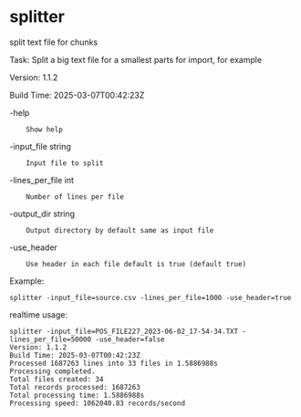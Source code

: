 # splitter
split text file for chunks

Task: Split a big text file for a smallest parts for import, for example

Version: 1.1.2

Build Time: 2025-03-07T00:42:23Z

  -help
  
        Show help
        
  -input_file string
  
        Input file to split
        
  -lines_per_file int
  
        Number of lines per file
        
  -output_dir string
  
        Output directory by default same as input file
        
  -use_header
  
        Use header in each file default is true (default true)
        
Example:

`splitter -input_file=source.csv -lines_per_file=1000 -use_header=true`

realtime usage:
```
splitter -input_file=POS_FILE227_2023-06-02_17-54-34.TXT -lines_per_file=50000 -use_header=false
Version: 1.1.2
Build Time: 2025-03-07T00:42:23Z
Processed 1687263 lines into 33 files in 1.5886988s
Processing completed.
Total files created: 34
Total records processed: 1687263
Total processing time: 1.5886988s
Processing speed: 1062040.83 records/second
```

